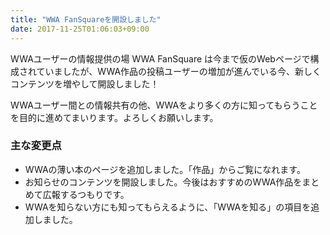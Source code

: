 ```yaml
---
title: "WWA FanSquareを開設しました"
date: 2017-11-25T01:06:03+09:00
---
```


WWAユーザーの情報提供の場 WWA FanSquare は今まで仮のWebページで構成されていましたが、WWA作品の投稿ユーザーの増加が進んでいる今、新しくコンテンツを増やして開設しました！

WWAユーザー間との情報共有の他、WWAをより多くの方に知ってもらうことを目的に進めてまいります。よろしくお願いします。

### 主な変更点
- WWAの薄い本のページを追加しました。「作品」からご覧になれます。
- お知らせのコンテンツを開設しました。今後はおすすめのWWA作品をまとめて広報するつもりです。
- WWAを知らない方にも知ってもらえるように、「WWAを知る」の項目を追加しました。
